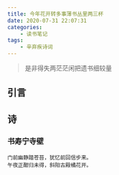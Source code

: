 ```yaml
---
title: 今年花开转多事薄书丛里两三杯
date: 2020-07-31 22:07:31
categories: 
    - 读书笔记
tags: 
    - 辛弃疾诗词
---
```


>是非得失两茫茫闲把遗书细较量


<!-- more -->

## 引言

## 诗

### 书寿宁寺壁
```commandline
门前幽静踏苍苔，犹忆前回信步来。
午夜正酣归未得，斜阳古殿橘花开。
```

 